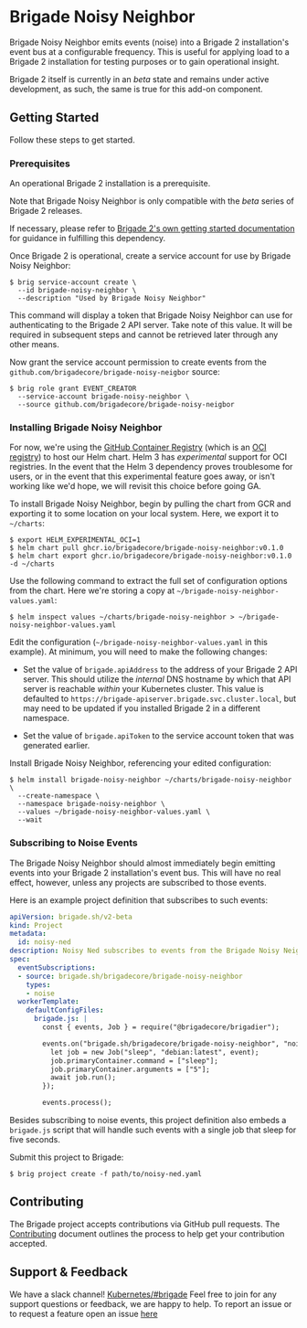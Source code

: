# Brigade Noisy Neighbor




Brigade Noisy Neighbor emits events (noise) into a Brigade 2 installation's
event bus at a configurable frequency. This is useful for applying load to a
Brigade 2 installation for testing purposes or to gain operational insight.

Brigade 2 itself is currently in an _beta_ state and remains under active
development, as such, the same is true for this add-on component.

## Getting Started

Follow these steps to get started.

### Prerequisites

An operational Brigade 2 installation is a prerequisite.

Note that Brigade Noisy Neighbor is only compatible with the _beta_ series of
Brigade 2 releases.

If necessary, please refer to
[Brigade 2's own getting started documentation](https://github.com/brigadecore/brigade/tree/v2)
for guidance in fulfilling this dependency.

Once Brigade 2 is operational, create a service account for use by Brigade
Noisy Neighbor:

```console
$ brig service-account create \
  --id brigade-noisy-neighbor \
  --description "Used by Brigade Noisy Neighbor"
```

This command will display a token that Brigade Noisy Neighbor can use for
authenticating to the Brigade 2 API server. Take note of this value. It will be
required in subsequent steps and cannot be retrieved later through any other
means.

Now grant the service account permission to create events from the
`github.com/brigadecore/brigade-noisy-neigbor` source:

```console
$ brig role grant EVENT_CREATOR
  --service-account brigade-noisy-neighbor \
  --source github.com/brigadecore/brigade-noisy-neigbor
```

### Installing Brigade Noisy Neighbor

For now, we're using the [GitHub Container Registry](https://ghcr.io) (which is
an [OCI registry](https://helm.sh/docs/topics/registries/)) to host our Helm
chart. Helm 3 has _experimental_ support for OCI registries. In the event that
the Helm 3 dependency proves troublesome for users, or in the event that this
experimental feature goes away, or isn't working like we'd hope, we will revisit
this choice before going GA.

To install Brigade Noisy Neighbor, begin by pulling the chart from GCR and
exporting it to some location on your local system. Here, we export it to
`~/charts`:

```console
$ export HELM_EXPERIMENTAL_OCI=1
$ helm chart pull ghcr.io/brigadecore/brigade-noisy-neighbor:v0.1.0
$ helm chart export ghcr.io/brigadecore/brigade-noisy-neighbor:v0.1.0 -d ~/charts
```

Use the following command to extract the full set of configuration options from
the chart. Here we're storing a copy at `~/brigade-noisy-neighbor-values.yaml`:

```console
$ helm inspect values ~/charts/brigade-noisy-neighbor > ~/brigade-noisy-neighbor-values.yaml
```

Edit the configuration (`~/brigade-noisy-neighbor-values.yaml` in this example).
At minimum, you will need to make the following changes:

* Set the value of `brigade.apiAddress` to the address of your Brigade 2 API
  server. This should utilize the _internal_ DNS hostname by which that API
  server is reachable _within_ your Kubernetes cluster. This value is defaulted
  to `https://brigade-apiserver.brigade.svc.cluster.local`, but may need to be
  updated if you installed Brigade 2 in a different namespace.

* Set the value of `brigade.apiToken` to the service account token that was
  generated earlier.

Install Brigade Noisy Neighbor, referencing your edited configuration:

```console
$ helm install brigade-noisy-neighbor ~/charts/brigade-noisy-neighbor \
  --create-namespace \
  --namespace brigade-noisy-neighbor \
  --values ~/brigade-noisy-neighbor-values.yaml \
  --wait
```

### Subscribing to Noise Events

The Brigade Noisy Neighbor should almost immediately begin emitting events into
your Brigade 2 installation's event bus. This will have no real effect, however,
unless any projects are subscribed to those events.

Here is an example project definition that subscribes to such events:

```yaml
apiVersion: brigade.sh/v2-beta
kind: Project
metadata:
  id: noisy-ned
description: Noisy Ned subscribes to events from the Brigade Noisy Neighbor!
spec:
  eventSubscriptions:
  - source: brigade.sh/brigadecore/brigade-noisy-neighbor
    types:
    - noise
  workerTemplate:
    defaultConfigFiles:
      brigade.js: | 
        const { events, Job } = require("@brigadecore/brigadier");

        events.on("brigade.sh/brigadecore/brigade-noisy-neighbor", "noise", async event => {
          let job = new Job("sleep", "debian:latest", event);
          job.primaryContainer.command = ["sleep"];
          job.primaryContainer.arguments = ["5"];
          await job.run();
        });

        events.process();

```

Besides subscribing to noise events, this project definition also embeds a
`brigade.js` script that will handle such events with a single job that sleep
for five seconds.

Submit this project to Brigade:

```
$ brig project create -f path/to/noisy-ned.yaml
```

## Contributing

The Brigade project accepts contributions via GitHub pull requests. The
[Contributing](CONTRIBUTING.md) document outlines the process to help get your
contribution accepted.

## Support & Feedback

We have a slack channel!
[Kubernetes/#brigade](https://kubernetes.slack.com/messages/C87MF1RFD) Feel free
to join for any support questions or feedback, we are happy to help. To report
an issue or to request a feature open an issue
[here](https://github.com/brigadecore/brigade-noisy-neighbor/issues)
